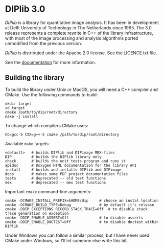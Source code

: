 # DIPlib 3.0

*DIPlib* is a library for quantitative image analysis. It has been in development
at Delft University of Technology in The Netherlands since 1995. The 3.0 release
represents a complete rewrite in C++ of the library infrastructure, with most of
the image processing and analysis algorithms ported unmodified from the previous
version.

*DIPlib* is distributed under the Apache 2.0 license. See the LICENCE.txt file.

See the [documentation](https://diplib.github.io/diplib-docs/) for more information.

## Building the library

To build the library under Unix or MacOS, you will need a C++ compiler and CMake.
Use the following commands to build:

    mkdir target
    cd target
    cmake /path/to/dip/root/directory
    make -j install

To change which compilers CMake uses:

    CC=gcc-5 CXX=g++-5 cmake /path/to/dip/root/directory

Available `make` targets:

    <default>   # builds DIPlib and DIPimage MEX-files
    DIP         # builds the DIPlib library only
    check       # builds the unit_tests program and runs it
    apidoc      # Doxygen HTML documentation for the library API
    install     # builds and installs DIPlib and DIPimage
    docs        # makes some PDF project documentation files
    tests       # deprecated -- old test functions
    mex         # deprecated -- mex test functions

Important `cmake` command-line arguments:

    cmake -DCMAKE_INSTALL_PREFIX=$HOME/dip     # choose an instal location
    cmake -DCMAKE_BUILD_TYPE=Debug             # by default it's release
    cmake -DDIP_EXCEPTIONS_RECORD_STACK_TRACE=Off  # to disable stack trace generation on exception
    cmake -DDIP_ENABLE_ASSERT=Off              # to disable asserts
    cmake -DDIP_ENABLE_DOCTEST=Off             # to disable doctest within DIPlib

Under Windows you can follow a similar process, but I have never used CMake under
Windows, so I'll let someone else write this bit.
